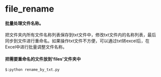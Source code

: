# file_rename
#### 批量处理文件名称。

把文件夹内所有文件名称列表保存到txt文件中，修改txt文件内的名称列表，最后同步到文件进行重命名。如果操作txt文件不方便，可以通过txt转excel后，在Excel中进行批量调整文件名称。

#### 把需要重命名的文件放到'files'文件夹中

<code>$:python rename_by_txt.py 
